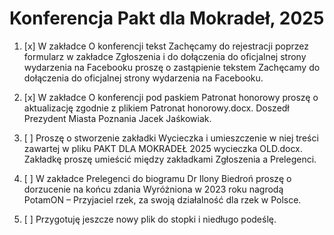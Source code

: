 # Konferencja Pakt dla Mokradeł, 2025


1. [x] W zakładce O konferencji tekst Zachęcamy do rejestracji poprzez formularz w zakładce Zgłoszenia i do dołączenia do oficjalnej strony wydarzenia na Facebooku proszę o zastąpienie tekstem Zachęcamy do dołączenia do oficjalnej strony wydarzenia na Facebooku.

2. [x] W zakładce O konferencji pod paskiem Patronat honorowy proszę o aktualizację zgodnie z plikiem Patronat honorowy.docx. Doszedł Prezydent Miasta Poznania Jacek Jaśkowiak.

3. [ ] Proszę o stworzenie zakładki Wycieczka i umieszczenie w niej treści zawartej w pliku PAKT DLA MOKRADEŁ 2025 wycieczka OLD.docx. Zakładkę proszę umieścić między zakładkami Zgłoszenia a Prelegenci.

4. [ ] W zakładce Prelegenci do biogramu Dr Ilony Biedroń proszę o dorzucenie na końcu zdania Wyróżniona w 2023 roku nagrodą PotamON – Przyjaciel rzek, za swoją działalność dla rzek w Polsce.

5. [ ] Przygotuję jeszcze nowy plik do stopki i niedługo podeślę.
